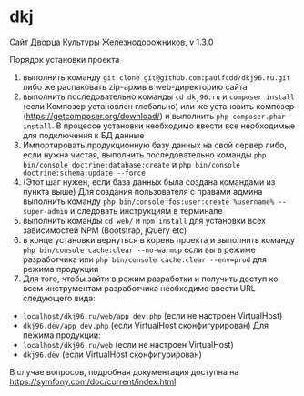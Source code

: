 dkj
===

Сайт Дворца Культуры Железнодорожников, v 1.3.0

Порядок установки проекта
1) выполнить команду `git clone git@github.com:paulfcdd/dkj96.ru.git` либо же
распаковать zip-архив в web-директорию сайта
2) выполнить последовательно команды  `cd dkj96.ru` и `composer install` (если Композер установлен глобально)
или же установить композер (https://getcomposer.org/download/) и выполнить `php composer.phar install`.
В процессе установки необходимо ввести все необходимые для подключения к БД данные 
3) Импортировать продукционную базу данных на свой сервер либо, если нужна чистая,
выполнить последовательно команды `php bin/console doctrine:database:create` и `php bin/console doctrine:schema:update --force` 
4) (Этот шаг нужен, если база данных была создана командами из пункта выше)
Для создания пользователя с правами админа выполнить команду
`php bin/console fos:user:create %username% --super-admin` и следовать инструкциям в терминале 
5) выполнить команды `cd web/` и `npm install` для установки всех зависимостей NPM 
(Bootstrap, jQuery etc)
6) в конце установки вернуться в корень проекта и выполнить команду `php bin/console cache:clear --no-warmup`
если вы в режиме разработчика или `php bin/console cache:clear --env=prod` для режима продукции
7) Для того, чтобы зайти в режим разработки и получить доступ ко всем инструментам разработчика
необходимо ввести URL следующего вида:
- `localhost/dkj96.ru/web/app_dev.php` (если не настроен VirtualHost)
- `dkj96.dev/app_dev.php` (если VirtualHost сконфигурирован)
Для пежима продукции:
- `localhost/dkj96.ru/web` (если не настроен VirtualHost)
- `dkj96.dev` (если VirtualHost сконфигурирован)

В случае вопросов, подробная документация доступна на https://symfony.com/doc/current/index.html